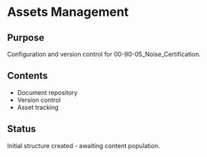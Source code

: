 # Assets Management

## Purpose
Configuration and version control for 00-90-05_Noise_Certification.

## Contents
- Document repository
- Version control
- Asset tracking

## Status
Initial structure created - awaiting content population.
